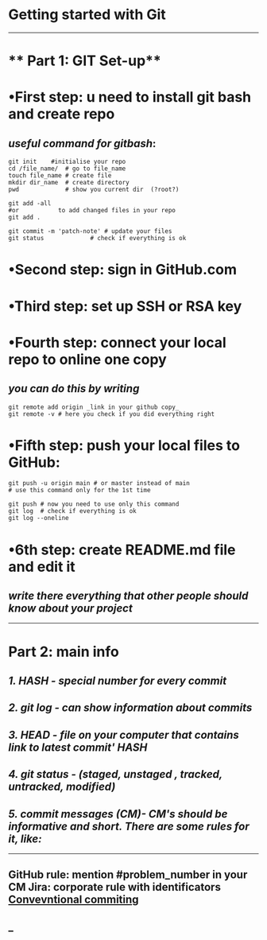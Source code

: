 # **Getting started with Git**
-----
# ** Part 1: GIT Set-up**


# •First step: u need to install git bash and create repo

## _useful command for gitbash_:
```
git init 	#initialise your repo
cd /file_name/  # go to file_name
touch file_name # create file
mkdir dir_name  # create directory
pwd             # show you current dir  (?root?)

git add -all 
#or	          to add changed files in your repo
git add .

git commit -m 'patch-note' # update your files
git status     		   # check if everything is ok
```

# •Second step: sign in GitHub.com


# •Third step: set up SSH or RSA key


# •Fourth step: connect your local repo to online one copy

## _you can do this by writing_ 
```
git remote add origin _link in your github copy_
git remote -v # here you check if you did everything right
```

# •Fifth step: push your local files to GitHub:
``` 
git push -u origin main # or master instead of main
# use this command only for the 1st time

git push # now you need to use only this command
git log  # check if everything is ok
git log --oneline
``` 

# •6th step: create README.md file and edit it
## _write there everything that other people should know about your project_
-----

# **Part 2: main info**

## _1. HASH - special number for every commit_

## _2. git log - can show information about commits_

## _3. HEAD - file on your computer that contains link to latest commit' HASH_

## _4. git status - (staged, unstaged , tracked, untracked, modified)_

## _5. commit messages (CM)- CM's should be informative and short. There are some rules for it, like:_
---
GitHub rule: mention #problem_number in your CM
Jira: corporate rule with identificators
[Convevntional commiting](https://www.conventionalcommits.org/ru/v1.0.0-beta.4/#%D1%81%D0%BF%D0%B5%D1%86%D0%B8%D1%84%D0%B8%D0%BA%D0%B0%D1%86%D0%B8%D1%8F)
---
## _